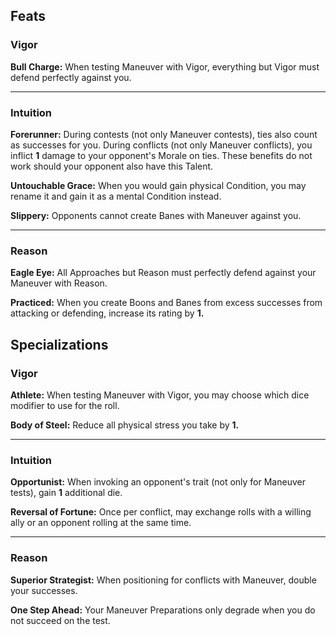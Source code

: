 ##  Feats

### Vigor

**Bull Charge:** When testing Maneuver with Vigor, everything but Vigor must defend perfectly against you.

---

### Intuition

**Forerunner:** During contests (not only Maneuver contests), ties also count as successes for you. During conflicts (not only Maneuver conflicts), you inflict **1** damage to your opponent's Morale on ties. These benefits do not work should your opponent also have this Talent.

**Untouchable Grace:** When you would gain physical Condition, you may rename it and gain it as a mental Condition instead.

**Slippery:** Opponents cannot create Banes with Maneuver against you.

---


### Reason

**Eagle Eye:** All Approaches but Reason must perfectly defend against your Maneuver with Reason.

**Practiced:** When you create Boons and Banes from excess successes from attacking or defending, increase its rating by **1.**



## Specializations


### Vigor

**Athlete:** When testing Maneuver with Vigor, you may choose which dice modifier to use for the roll.

**Body of Steel:** Reduce all physical stress you take by **1.**

---

### Intuition

**Opportunist:** When invoking an opponent's trait (not only for Maneuver tests), gain **1** additional die.

**Reversal of Fortune:** Once per conflict, may exchange rolls with a willing ally or an opponent rolling at the same time.

---

### Reason

**Superior Strategist:** When positioning for conflicts with Maneuver, double your successes.

**One Step Ahead:** Your Maneuver Preparations only degrade when you do not succeed on the test.

